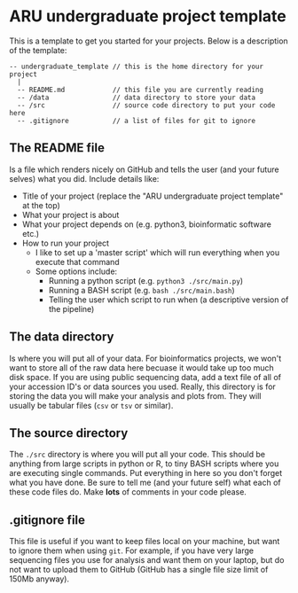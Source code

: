 # ARU undergraduate project template

This is a template to get you started for your projects. Below is a description of the template:

```text
-- undergraduate_template // this is the home directory for your project
  |
  -- README.md            // this file you are currently reading
  -- /data                // data directory to store your data
  -- /src                 // source code directory to put your code here
  -- .gitignore           // a list of files for git to ignore
```

## The README file

Is a file which renders nicely on GitHub and tells the user (and your future selves) what you did. Include details like:

- Title of your project (replace the "ARU undergraduate project template" at the top)
- What your project is about
- What your project depends on (e.g. python3, bioinformatic software etc.)
- How to run your project
  - I like to set up a 'master script' which will run everything when you execute that command
  - Some options include:
    - Running a python script (e.g. `python3 ./src/main.py`)
    - Running a BASH script (e.g. `bash ./src/main.bash`)
    - Telling the user which script to run when (a descriptive version of the pipeline)

## The data directory

Is where you will put all of your data. For bioinformatics projects, we won't want to store all of the raw data here becuase it would take up too much disk space. If you are using public sequencing data, add a text file of all of your accession ID's or data sources you used. Really, this directory is for storing the data you will make your analysis and plots from. They will usually be tabular files (`csv` or `tsv` or similar).

## The source directory

The `./src` directory is where you will put all your code. This should be anything from large scripts in python or R, to tiny BASH scripts where you are executing single commands. Put everything in here so you don't forget what you have done. Be sure to tell me (and your future self) what each of these code files do. Make **lots** of comments in your code please.

## .gitignore file

This file is useful if you want to keep files local on your machine, but want to ignore them when using `git`. For example, if you have very large sequencing files you use for analysis and want them on your laptop, but do not want to upload them to GitHub (GitHub has a single file size limit of 150Mb anyway).
